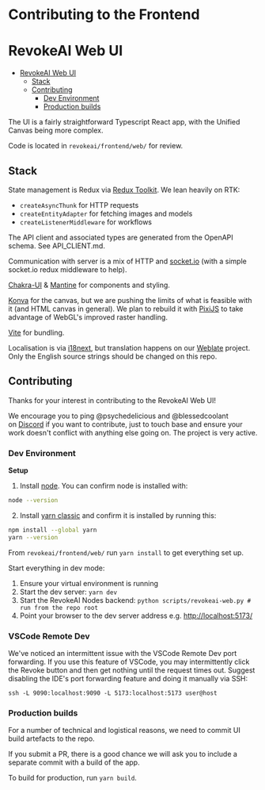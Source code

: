 # Contributing to the Frontend

# RevokeAI Web UI

- [RevokeAI Web UI](https://github.com/revoke-ai/RevokeAI/tree/main/revokeai/frontend/web/docs#revokeai-web-ui)
    - [Stack](https://github.com/revoke-ai/RevokeAI/tree/main/revokeai/frontend/web/docs#stack)
    - [Contributing](https://github.com/revoke-ai/RevokeAI/tree/main/revokeai/frontend/web/docs#contributing)
        - [Dev Environment](https://github.com/revoke-ai/RevokeAI/tree/main/revokeai/frontend/web/docs#dev-environment)
        - [Production builds](https://github.com/revoke-ai/RevokeAI/tree/main/revokeai/frontend/web/docs#production-builds)

The UI is a fairly straightforward Typescript React app, with the Unified Canvas being more complex.

Code is located in `revokeai/frontend/web/` for review.

## Stack

State management is Redux via [Redux Toolkit](https://github.com/reduxjs/redux-toolkit). We lean heavily on RTK:

- `createAsyncThunk` for HTTP requests
- `createEntityAdapter` for fetching images and models
- `createListenerMiddleware` for workflows

The API client and associated types are generated from the OpenAPI schema. See API_CLIENT.md.

Communication with server is a mix of HTTP and [socket.io](https://github.com/socketio/socket.io-client) (with a simple socket.io redux middleware to help).

[Chakra-UI](https://github.com/chakra-ui/chakra-ui) & [Mantine](https://github.com/mantinedev/mantine) for components and styling.

[Konva](https://github.com/konvajs/react-konva) for the canvas, but we are pushing the limits of what is feasible with it (and HTML canvas in general). We plan to rebuild it with [PixiJS](https://github.com/pixijs/pixijs) to take advantage of WebGL's improved raster handling.

[Vite](https://vitejs.dev/) for bundling.

Localisation is via [i18next](https://github.com/i18next/react-i18next), but translation happens on our [Weblate](https://hosted.weblate.org/engage/revokeai/) project. Only the English source strings should be changed on this repo.

## Contributing

Thanks for your interest in contributing to the RevokeAI Web UI!

We encourage you to ping @psychedelicious and @blessedcoolant on [Discord](https://discord.gg/ZmtBAhwWhy) if you want to contribute, just to touch base and ensure your work doesn't conflict with anything else going on. The project is very active.

### Dev Environment

**Setup** 

1. Install [node](https://nodejs.org/en/download/). You can confirm node is installed with:
```bash
node --version
```
2. Install [yarn classic](https://classic.yarnpkg.com/lang/en/) and confirm it is installed by running this:
```bash
npm install --global yarn
yarn --version
```

From `revokeai/frontend/web/` run `yarn install` to get everything set up.

Start everything in dev mode:
1. Ensure your virtual environment is running
2. Start the dev server: `yarn dev`
3. Start the RevokeAI Nodes backend: `python scripts/revokeai-web.py # run from the repo root`
4. Point your browser to the dev server address e.g. [http://localhost:5173/](http://localhost:5173/)

### VSCode Remote Dev

We've noticed an intermittent issue with the VSCode Remote Dev port forwarding. If you use this feature of VSCode, you may intermittently click the Revoke button and then get nothing until the request times out. Suggest disabling the IDE's port forwarding feature and doing it manually via SSH:

`ssh -L 9090:localhost:9090 -L 5173:localhost:5173 user@host`

### Production builds

For a number of technical and logistical reasons, we need to commit UI build artefacts to the repo.

If you submit a PR, there is a good chance we will ask you to include a separate commit with a build of the app.

To build for production, run `yarn build`.